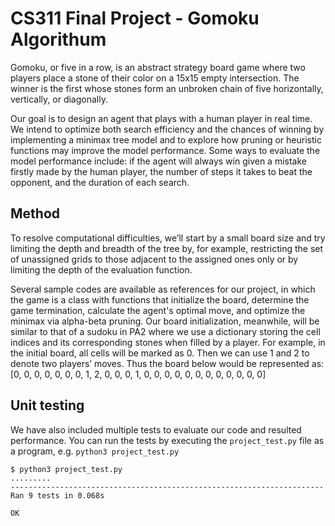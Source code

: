 # CS311 Final Project - Gomoku Algorithum

Gomoku, or five in a row, is an abstract strategy board game where two players place a
stone of their color on a 15x15 empty intersection. The winner is the first whose stones form an unbroken chain of five horizontally, vertically, or diagonally.
 
Our goal is to design an agent that plays with a human player in real time. We intend to optimize both search efficiency and the chances of winning by implementing a minimax tree model and to explore how pruning or heuristic functions may improve the model performance. Some ways to evaluate the model performance include: if the agent will always win given a mistake firstly made by the human player, the number of steps it takes to beat the opponent, and the duration of each search.


## Method

To resolve computational difficulties, we’ll start by a small board size and try limiting the depth and breadth of the tree by, for example, restricting the set of unassigned grids to those adjacent to the assigned ones only or by limiting the depth of the evaluation function. 

Several sample codes are available as references for our project, in which the game is a class with functions that initialize the board, determine the game termination, calculate the agent's optimal move, and optimize the minimax via alpha-beta pruning. Our board initialization, meanwhile, will be similar to that of a sudoku in PA2 where we use a dictionary storing the cell indices and its corresponding stones when filled by a player.  For example, in the initial board, all cells will be marked as 0. Then we can use 1 and 2 to denote two players’ moves. Thus the board below would be represented as:
 [0, 0, 0, 0, 0, 
  0, 0, 1, 2, 0,
  0, 0, 1, 0, 0, 
  0, 0, 0, 0, 0,
  0, 0, 0, 0, 0]


## Unit testing

We have also included multiple tests to evaluate our code and resulted performance.
You can run the tests by executing the `project_test.py` file as a program, e.g. `python3 project_test.py`

```
$ python3 project_test.py
.........
----------------------------------------------------------------------
Ran 9 tests in 0.068s

OK
```

